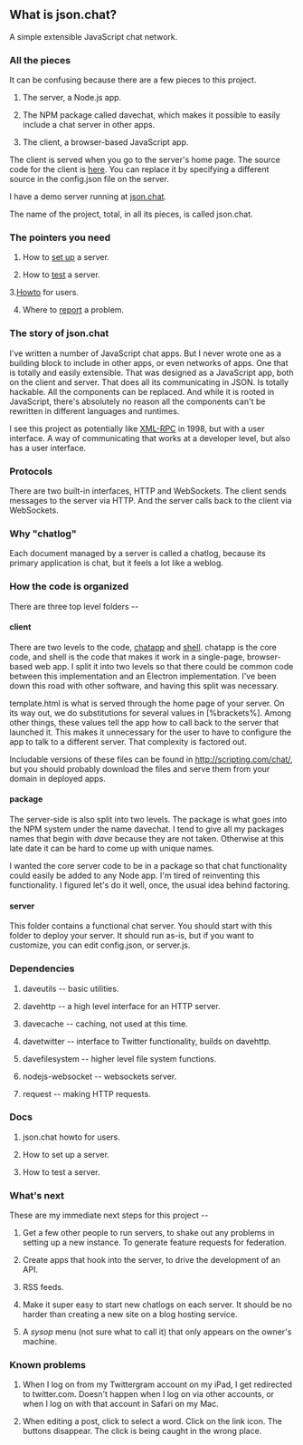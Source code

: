## What is json.chat?

A simple extensible JavaScript chat network. 

### All the pieces

It can be confusing because there are a few pieces to this project.

1. The server, a Node.js app. 

2. The NPM package called davechat, which makes it possible to easily include a chat server in other apps.

3. The client, a browser-based JavaScript app.

The client is served when you go to the server's home page. The source code for the client is <a href="https://github.com/scripting/chat/blob/master/client/template.html">here</a>. You can replace it by specifying a different source in the config.json file on the server. 

I have a demo server running at <a href="http://json.chat/">json.chat</a>. 

The name of the project, total, in all its pieces, is called json.chat. 

### The pointers you need

1. How to <a href="https://github.com/scripting/chat/blob/master/docs/setup.md">set up</a> a server.

2. How to <a href="https://github.com/scripting/chat/blob/master/docs/testing.md">test</a> a server.

3.<a href="http://this.how/jsonchat/">Howto</a> for users.

4. Where to <a href="https://github.com/scripting/chat/issues/new">report</a> a problem.

### The story of json.chat

I've written a number of JavaScript chat apps. But I never wrote one as a building block to include in other apps, or even networks of apps. One that is totally and easily extensible. That was designed as a JavaScript app, both on the client and server. That does all its communicating in JSON. Is totally hackable. All the components can be replaced. And while it is rooted in JavaScript, there's absolutely no reason  all the components can't be rewritten in different languages and runtimes.

I see this project as potentially like <a href="http://xmlrpc.scripting.com/">XML-RPC</a> in 1998, but with a user interface. A way of communicating that works at a developer level, but also has a user interface.

### Protocols

There are two built-in interfaces, HTTP and WebSockets. The client sends messages to the server via HTTP. And the server calls back to the client via WebSockets.

### Why "chatlog"

Each document managed by a server is called a chatlog, because its primary application is chat, but it feels a lot like a weblog. 

### How the code is organized

There are three top level folders --

#### client

There are two levels to the code, <a href="https://github.com/scripting/chat/blob/master/client/chatapp.js">chatapp</a> and <a href="https://github.com/scripting/chat/blob/master/client/shell.js">shell</a>.  chatapp is the core code, and shell is the code that makes it work in a single-page, browser-based web app. I split it into two levels so that there could be common code between this implementation and an Electron implementation. I've been down this road with other software, and having this split was necessary.

template.html is what is served through the home page of your server. On its way out, we do substitutions for several values in [%brackets%]. Among other things, these values tell the app how to call back to the server that launched it. This makes it unnecessary for the user to have to configure the app to talk to a different server. That complexity is factored out. 

Includable versions of these files can be found in http://scripting.com/chat/, but you should probably download the files and serve them from your domain in deployed apps.

#### package

The server-side is also split into two levels. The package is what goes into the NPM system under the name davechat. I tend to give all my packages names that begin with <i>dave</i> because they are not taken. Otherwise at this late date it can be hard to come up with unique names. 

I wanted the core server code to be in a package so that chat functionality could easily be added to any Node app. I'm tired of reinventing this functionality. I figured let's do it well, once, the usual idea behind factoring.

#### server

This folder contains a functional chat server. You should start with this folder to deploy your server. It should run as-is, but if you want to customize, you can edit  config.json, or server.js. 

### Dependencies

1. daveutils -- basic utilities.

2. davehttp -- a high level interface for an HTTP server.

3. davecache -- caching, not used at this time.

4. davetwitter -- interface to Twitter functionality, builds on davehttp.

5. davefilesystem -- higher level file system functions. 

6. nodejs-websocket -- websockets server.

7. request -- making HTTP requests.

### Docs

1. json.chat howto for users.

2. How to set up a server.

3. How to test a server.

### What's next

These are my immediate next steps for this project -- 

1. Get a few other people to run servers, to shake out any problems in setting up a new instance. To generate feature requests for federation.

2. Create apps that hook into the server, to drive the development of an API.

3. RSS feeds.

4. Make it super easy to start new chatlogs on each server. It should be no harder than creating a new site on a blog hosting service.

5. A <i>sysop</i> menu (not sure what to call it) that only appears on the owner's machine. 

### Known problems

1. When I log on from my Twittergram account on my iPad, I get redirected to twitter.com. Doesn't happen when I log on via other accounts, or when I log on with that account in Safari on my Mac. 

2. When editing a post, click to select a word. Click on the link icon. The buttons disappear. The click is being caught in the wrong place. 

